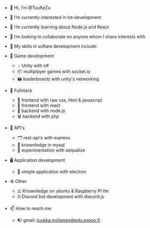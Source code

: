 - 👋 Hi, I’m @TuuKeZu
- 👀 I’m currently interested in Iot-development
- 🌱 I’m currently learning about Node.js and React
- 💞️ I’m looking to collaborate on anyone whom I share interests with
- 🧰 My skills in softare development include:
- 💽 Game development
  - 💡 Unity with c#
  - 📦 multiplayer games with socket.io
  - 🖨️ leaderboards with unity's networking
- 🔗 Fullstack
  - 📁 frontend with raw css, html & javascript
  - 📂 frontend with react
  - 📀 backend with node.js
  - 🗑️ backend with php
- 🔌 API's
  - 🗂️ rest-api's with express
  - 📼 knownledge in mysql
  - 📓 experimentation with sequalize
- 🖥️ Application development
  - 📌 simple application with electron
- ⚙️ Other
  - ⚖️ Knownledge on ubuntu & Raspberry PI lite
  - ⛓️ Discord bot development with discord.js

- 📫 How to reach me:
     - 📭 gmail: tuukka.moilanen@edu.espoo.fi

<!---
TuuKeZu/TuuKeZu is a ✨ special ✨ repository because its `README.md` (this file) appears on your GitHub profile.
You can click the Preview link to take a look at your changes.
--->
